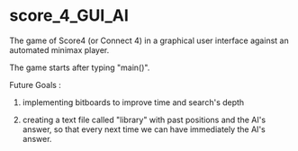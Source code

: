 # score_4_GUI_AI
The game of Score4 (or Connect 4) in a graphical user interface against an automated minimax player.


The game starts after typing "main()".

Future Goals :

1) implementing bitboards to improve time and search's depth

2) creating a text file called "library" with past positions and the AI's answer, so that every next time we can have immediately the AI's answer.

